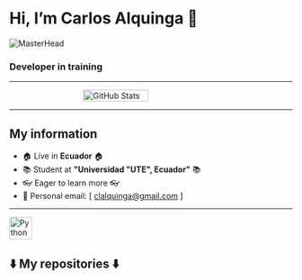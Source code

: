 # Hi, I’m Carlos Alquinga 👋

![MasterHead](https://i.pinimg.com/600x315/12/11/32/1211329789c0fdcafbfa1e26b899ef50.jpg)

### Developer in training

---

<div style="display: flex; justify-content: center;">
    <img width="48%" src="https://github-readme-stats.vercel.app/api?username=Karling23&show_icons=true&theme=radical&bg_color=#0076F5&title_color=4EC9B0&text_color=D4D4D4&icon_color=C586C0&border_color=2D2D2D" alt="GitHub Stats" />
</div>


---

## My information
- 🏠 Live in **Ecuador** 🏠
- 📚 Student at **"Universidad "UTE", Ecuador"** 📚
- 👓 Eager to learn more 👓
- 📨 Personal email: [ clalquinga@gmail.com ]

---
<a href="https://www.python.org/" target="_blank" rel="noreferrer"><img src="https://raw.githubusercontent.com/danielcranney/readme-generator/main/public/icons/skills/python-colored.svg" width="40" height="40" alt="Python" /></a>

## ⬇️ My repositories ⬇️
<!---
Karling23/Karling23 is a ✨ special ✨ repository because its `README.md` (this file) appears on your GitHub profile.
You can click the Preview link to take a look at your changes.
--->
